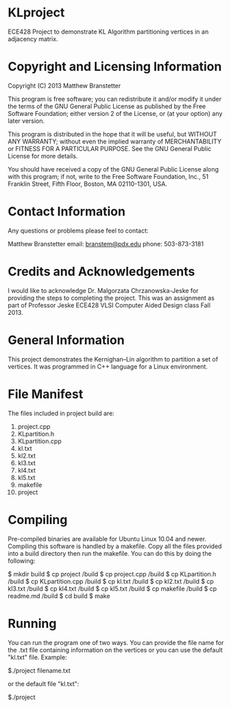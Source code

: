 ﻿KLproject
=========

ECE428 Project to demonstrate KL Algorithm partitioning vertices in an adjacency matrix.

Copyright and Licensing Information
===================================
Copyright (C) 2013 Matthew Branstetter

This program is free software; you can redistribute it and/or
modify it under the terms of the GNU General Public License
as published by the Free Software Foundation; either version 2
of the License, or (at your option) any later version.

This program is distributed in the hope that it will be useful,
but WITHOUT ANY WARRANTY; without even the implied warranty of
MERCHANTABILITY or FITNESS FOR A PARTICULAR PURPOSE. See the
GNU General Public License for more details.
 
You should have received a copy of the GNU General Public License
along with this program; if not, write to the Free Software
Foundation, Inc., 51 Franklin Street, Fifth Floor, Boston, MA 02110-1301, USA.

Contact Information
=================== 
Any questions or problems please feel to contact:
 
Matthew Branstetter
email:	branstem@pdx.edu
phone:	503-873-3181

Credits and Acknowledgements
=======================
I would like to acknowledge Dr. Malgorzata Chrzanowska-Jeske
for providing the steps to completing the project. This was
an assignment as part of Professor Jeske ECE428 VLSI Computer
Aided Design class Fall 2013.

General Information
===================
This project demonstrates the Kernighan–Lin algorithm to partition
a set of vertices. It was programmed in C++ language for a Linux 
environment. 

File Manifest
=============
The files included in project build are:

1.	project.cpp
2.	KLpartition.h
3.	KLpartition.cpp
4.	kl.txt
5.	kl2.txt
6.	kl3.txt
7.	kl4.txt
8.	kl5.txt
4.	makefile
5.	project

Compiling
=========
Pre-compiled binaries are available for Ubuntu Linux 10.04 and newer.  
Compiling this software is handled by a makefile. Copy all the files
provided into a build directory then run the makefile. You can do 
this by doing the following: 

$ mkdir build
$ cp project /build
$ cp project.cpp /build
$ cp KLpartition.h /build
$ cp KLpartition.cpp /build
$ cp kl.txt /build
$ cp kl2.txt /build
$ cp kl3.txt /build
$ cp kl4.txt /build
$ cp kl5.txt /build
$ cp makefile /build
$ cp readme.md /build
$ cd build
$ make

Running 
============
You can run the program one of two ways. You can provide the file 
name for the .txt file containing information on the vertices or 
you can use the default "kl.txt" file. Example:

$./project filename.txt

or the default file "kl.txt":

$./project
